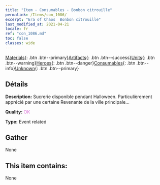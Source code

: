 ```yaml
---
title: "Item - Consumables - Bonbon citrouille"
permalink: /Items/con_1086/
excerpt: "Era of Chaos  Bonbon citrouille"
last_modified_at: 2021-04-21
locale: fr
ref: "con_1086.md"
toc: false
classes: wide
---
```

 [Materials](/fr/Items/){: .btn .btn--primary}[Artifacts](/fr/Items/Artifacts/){: .btn .btn--success}[Units](/fr/Items/Units/){: .btn .btn--warning}[Heroes](/fr/Items/Heroes/){: .btn .btn--danger}[Consumables](/fr/Items/Consumables/){: .btn .btn--info}[Unknown](/fr/Items/Unknown/){: .btn .btn--primary}

## Détails
 **Description:** Sucrerie disponible pendant Halloween. Particulièrement apprécié par une certaine Revenante de la ville principale...

 **Quality:** <span style="color: #DA70D6">OK</span>

 **Type:** Event related

## Gather

  None

## This item contains:

  None

